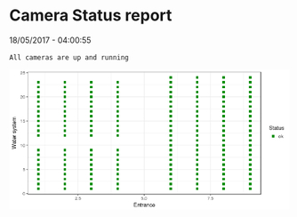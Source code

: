 Camera Status report
================
18/05/2017 - 04:00:55

    All cameras are up and running

![](camreport_files/figure-markdown_github/unnamed-chunk-2-1.png)
